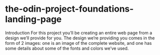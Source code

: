 # the-odin-project-foundations-landing-page
Introduction  For this project you’ll be creating an entire web page from a design we’ll provide for you.  The design we’re providing you comes in the form of 2 images: one is an image of the complete website, and one has some details about some of the fonts and colors we’ve used.
